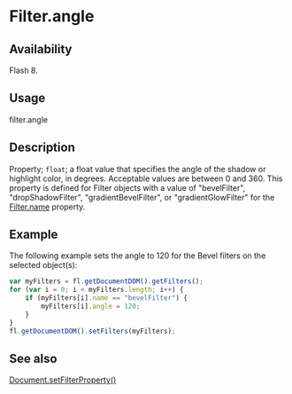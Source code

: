 # Filter.angle

## Availability

Flash 8.

## Usage

filter.angle

## Description

Property; `float`; a float value that specifies the angle of the shadow or highlight color, in degrees. Acceptable values are between 0 and 360. This property is defined for Filter objects with a value of "bevelFilter", "dropShadowFilter", "gradientBevelFilter", or "gradientGlowFilter" for the [Filter.name](../Filter_object/Filter13.md) property.

## Example

The following example sets the angle to 120 for the Bevel filters on the selected object(s):

```javascript
var myFilters = fl.getDocumentDOM().getFilters();
for (var i = 0; i < myFilters.length; i++) {
    if (myFilters[i].name == "bevelFilter") {
        myFilters[i].angle = 120;
    }
}
fl.getDocumentDOM().setFilters(myFilters);
```

## See also

[Document.setFilterProperty()](../Document_object/Document520.md)

